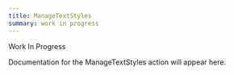 ```yaml
---
title: ManageTextStyles
summary: work in progress
---
```


Work In Progress

Documentation for the ManageTextStyles action will appear here.